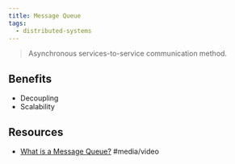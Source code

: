 ```yaml
---
title: Message Queue
tags:
  - distributed-systems
---
```


> Asynchronous services-to-service communication method.

## Benefits

- Decoupling
- Scalability

## Resources

- [What is a Message Queue?](https://youtu.be/xErwDaOc-Gs) #media/video
